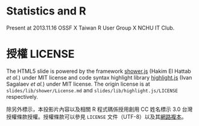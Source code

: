 # Statistics and R 

Present at 2013.11.16 OSSF X Taiwan R User Group X NCHU IT Club.

# 授權 LICENSE

The HTML5 slide is powered by the framework [shower.js] (Hakim El Hattab *et al.*) under MIT license and code syntax highlight library [highlight.js] (Ivan Sagalaev *et al.*) under MIT license. The origin license is at `slides/lib/shower/License.md` and `slides/lib/highlight.js/LICENSE` respectively.

除另外標示，本投影片內容以及相關 R 程式碼係授用創用 CC 姓名標示 3.0 台灣 授權條款授權。授權條款可以參見 `LICENSE` 文件（UTF-8）以及其[網路複本](LICENSE-LINK)。

[shower.js]: https://github.com/shower/shower
[highlight.js]: http://highlightjs.org/
[LICENSE-LINK]: http://creativecommons.org/licenses/by/3.0/tw/deed.zh_TW
